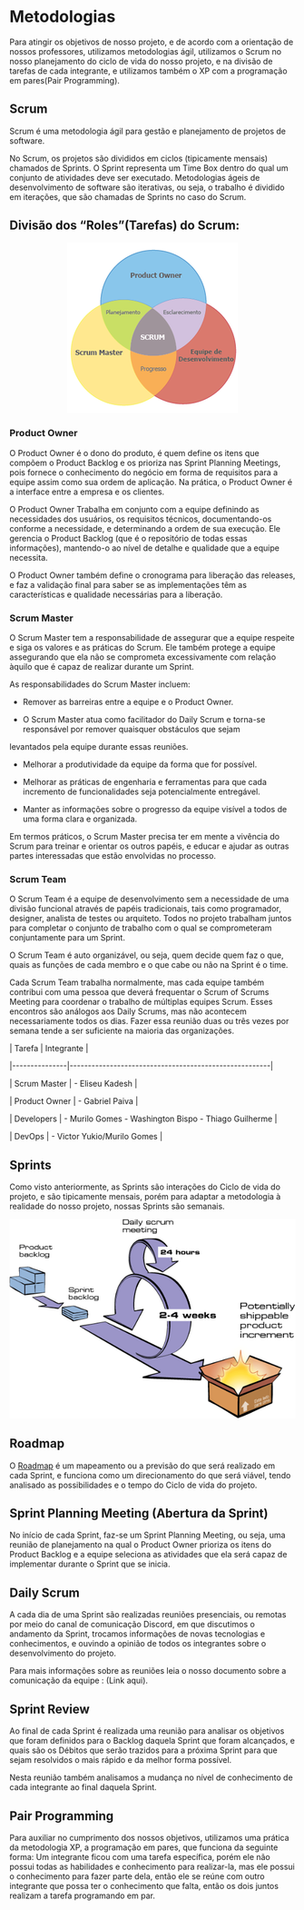 
# Metodologias

  

Para atingir os objetivos de nosso projeto, e de acordo com a orientação de nossos professores, utilizamos metodologias ágil, utilizamos o Scrum no nosso planejamento do ciclo de vida do nosso projeto, e na divisão de tarefas de cada integrante, e utilizamos também o XP com a programação em pares(Pair Programming).

  
  

## Scrum

  

Scrum é uma metodologia ágil para gestão e planejamento de projetos de software.

No Scrum, os projetos são divididos em ciclos (tipicamente mensais) chamados de Sprints. O Sprint representa um Time Box dentro do qual um conjunto de atividades deve ser executado. Metodologias ágeis de desenvolvimento de software são iterativas, ou seja, o trabalho é dividido em iterações, que são chamadas de Sprints no caso do Scrum.

  

## Divisão dos “Roles”(Tarefas) do Scrum:

<p align="center" >
	<img src="../assets/roles.png">
	<br/>
	</p>
  

### Product Owner

  

O Product Owner é o dono do produto, é quem define os itens que compõem o Product Backlog e os prioriza nas Sprint Planning Meetings, pois fornece o conhecimento do negócio em forma de requisitos para a equipe assim como sua ordem de aplicação. Na prática, o Product Owner é a interface entre a empresa e os clientes.

  

O Product Owner Trabalha em conjunto com a equipe definindo as necessidades dos usuários, os requisitos técnicos, documentando-os conforme a necessidade, e determinando a ordem de sua execução. Ele gerencia o Product Backlog (que é o repositório de todas essas informações), mantendo-o ao nível de detalhe e qualidade que a equipe necessita.

  

O Product Owner também define o cronograma para liberação das releases, e faz a validação final para saber se as implementações têm as características e qualidade necessárias para a liberação.

  

### Scrum Master

  

O Scrum Master tem a responsabilidade de assegurar que a equipe respeite e siga os valores e as práticas do Scrum. Ele também protege a equipe assegurando que ela não se comprometa excessivamente com relação àquilo que é capaz de realizar durante um Sprint.

  

As responsabilidades do Scrum Master incluem:

  

* Remover as barreiras entre a equipe e o Product Owner.

  

* O Scrum Master atua como facilitador do Daily Scrum e torna-se responsável por remover quaisquer obstáculos que sejam

levantados pela equipe durante essas reuniões.

* Melhorar a produtividade da equipe da forma que for possível.

* Melhorar as práticas de engenharia e ferramentas para que cada incremento de funcionalidades seja potencialmente entregável.

* Manter as informações sobre o progresso da equipe visível a todos de uma forma clara e organizada.

  
  

Em termos práticos, o Scrum Master precisa ter em mente a vivência do Scrum para treinar e orientar os outros papéis, e educar e ajudar as outras partes interessadas que estão envolvidas no processo.

  

### Scrum Team

  

O Scrum Team é a equipe de desenvolvimento sem a necessidade de uma divisão funcional através de papéis tradicionais, tais como programador, designer, analista de testes ou arquiteto. Todos no projeto trabalham juntos para completar o conjunto de trabalho com o qual se comprometeram conjuntamente para um Sprint.

  

O Scrum Team é auto organizável, ou seja, quem decide quem faz o que, quais as funções de cada membro e o que cabe ou não na Sprint é o time.

  

Cada Scrum Team trabalha normalmente, mas cada equipe também contribui com uma pessoa que deverá frequentar o Scrum of Scrums Meeting para coordenar o trabalho de múltiplas equipes Scrum. Esses encontros são análogos aos Daily Scrums, mas não acontecem necessariamente todos os dias. Fazer essa reunião duas ou três vezes por semana tende a ser suficiente na maioria das organizações.

  
  

| Tarefa | Integrante |

|---------------|-------------------------------------------------------|

| Scrum Master | - Eliseu Kadesh |

| Product Owner | - Gabriel Paiva |

| Developers  | - Murilo Gomes - Washington Bispo - Thiago Guilherme |

| DevOps | - Victor Yukio/Murilo Gomes |

  
  

## Sprints

  

Como visto anteriormente, as Sprints são interações do Ciclo de vida do projeto, e são tipicamente mensais, porém para adaptar a metodologia à realidade do nosso projeto, nossas Sprints são semanais.


<p align="center" >
	<img src="../assets/ciclo_scrum.gif">
	<br/>
	</p>
  
## Roadmap

  

O [Roadmap](/docs/Roadmap.md) é um mapeamento ou a previsão do que será realizado em cada Sprint, e funciona como um direcionamento do que será viável, tendo analisado as possibilidades e o tempo do Ciclo de vida do projeto.

  
  

## Sprint Planning Meeting (Abertura da Sprint)

  

No início de cada Sprint, faz-se um Sprint Planning Meeting, ou seja, uma reunião de planejamento na qual o Product Owner prioriza os itens do Product Backlog e a equipe seleciona as atividades que ela será capaz de implementar durante o Sprint que se inicia.

  

## Daily Scrum

  

A cada dia de uma Sprint são realizadas reuniões presenciais, ou remotas por meio do canal de comunicação Discord, em que discutimos o andamento da Sprint, trocamos informações de novas tecnologias e conhecimentos, e ouvindo a opinião de todos os integrantes sobre o desenvolvimento do projeto.

  

Para mais informações sobre as reuniões leia o nosso documento sobre a comunicação da equipe : (Link aqui).

  

## Sprint Review

  

Ao final de cada Sprint é realizada uma reunião para analisar os objetivos que foram definidos para o Backlog daquela Sprint que foram alcançados, e quais são os Débitos que serão trazidos para a próxima Sprint para que sejam resolvidos o mais rápido e da melhor forma possível.

  

Nesta reunião também analisamos a mudança no nível de conhecimento de cada integrante ao final daquela Sprint.

  

## Pair Programming

  

Para auxiliar no cumprimento dos nossos objetivos, utilizamos uma prática da metodologia XP, a programação em pares, que funciona da seguinte forma: Um integrante ficou com uma tarefa específica, porém ele não possui todas as habilidades e conhecimento para realizar-la, mas ele possui o conhecimento para fazer parte dela, então ele se reúne com outro integrante que possa ter o conhecimento que falta, então os dois juntos realizam a tarefa programando em par.
